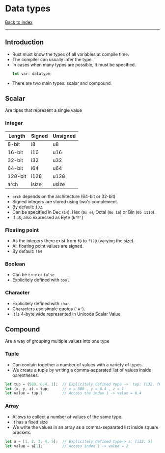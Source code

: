 # Data types
[Back to index](../index.md)

---

## Introduction

- Rust must know the types of all variables at compile time.
- The compiler can usually infer the type.
- In cases when many types are possible, it must be specified.
    ```Rust
    let var: datatype;
    ```
- There are two main types: scalar and compound.

## Scalar
Are tipes that represent a single value

### Integer
|Length   | Signed | Unsigned |
|---------|--------|----------|
| 8-bit   | i8     | u8       |
| 16-bit  | i16    | u16      |
| 32-bit  | i32    | u32      |
| 64-bit  | i64    | u64      |
| 128-bit | i128   | u128     |
| arch    | isize  | usize    |

- `arch` depends on the architecture (64-bit or 32-bit)
- Signed integers are stored using two's complement.
- By default: `i32`.
- Can be specified in Dec (`14`), Hex (`0x e`), Octal (`0o 16`) or Bin (`0b 1110`).
- If `u8`, also expressed as Byte (`b'E'`)

### Floating point
- As the integers there exist from `f8` to `f128` (varying the size).
- All floating point values are signed.
- By default: `f64`

### Boolean
- Can be `true` or `false`.
- Explicitely defined with `bool`.

### Character
- Explicitely defined with `char`.
- Characters use simple quotes (`'A'`).
- It is 4-byte wide represented in Unicode Scalar Value

## Compound
Are a way of grouping multiple values into one type

### Tuple
- Can contain together a number of values with a variety of types.
- We create a tuple by writing a comma-separated list of values inside parentheses.

```Rust
let tup = (500, 6.4, 1);  // Explicitely defined type ->  tup: (i32, f64, u8)
let (x, y, z) = tup;      // x = 500 , y = 6.4 , z = 1
let value = tup.1         // Access the index 1 -> value = 6.4
```

### Array
- Allows to collect a number of values of the same type.
- It has a fixed size
- We write the values in an array as a comma-separated list inside square brackets.

```Rust
let a = [1, 2, 3, 4, 5];  // Explicitely defined type-> a: [i32; 5]
let value = a[1];         // Access index 1 -> value = 2
```
